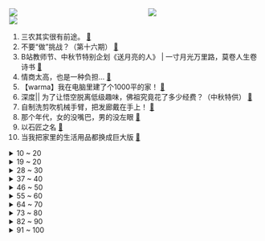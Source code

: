 <div >
	<a style="float:left;width:55%;" href = "https://github.com/anuraghazra/github-readme-stats">
	 <img src = "https://github-readme-stats.vercel.app/api?username=iuuuuuaena&theme=buefy&show_icons=true"/>
	</a>
	<a  style="float:right;width:45%" href = "https://github.com/anuraghazra/github-readme-stats">
	 <img  src="https://github-readme-stats.vercel.app/api/top-langs/?username=anuraghazra&layout=compact"/>
	</a>
	</div>

[![](https://img.shields.io/badge/jxd-@jxdgogogo.xyz-yellowgreen.svg)](https://www.jxdgogogo.xyz)<br>
1. 三农其实很有前途。 [:link:](//www.bilibili.com/video/BV1He4y1o7bB) <br>
2. 不要“做”挑战？（第十六期） [:link:](//www.bilibili.com/video/BV15W4y1i7iM) <br>
3. B站教师节、中秋节特别企划《送月亮的人》 | 一寸月光万里路，莫卷人生卷诗书 [:link:](//www.bilibili.com/video/BV1Bd4y1X7Ej) <br>
4. 情商太高，也是一种负担… [:link:](//www.bilibili.com/video/BV1LP411G7bx) <br>
5. 【warma】我在电脑里建了个1000平的家！ [:link:](//www.bilibili.com/video/BV1cU4y167sP) <br>
6. 深度|| 为了让悟空脱离低级趣味，佛祖究竟花了多少经费？（中秋特供） [:link:](//www.bilibili.com/video/BV1ke4y1h7VJ) <br>
7. 自制洗剪吹机械手臂，把发廊戴在手上！ [:link:](//www.bilibili.com/video/BV1fG4y1B7J1) <br>
8. 那个年代，女的没嘴巴，男的没左眼 [:link:](//www.bilibili.com/video/BV1ya41137a2) <br>
9. 以石匠之名 [:link:](//www.bilibili.com/video/BV1bV4y1u7K7) <br>
10. 当我把家里的生活用品都换成巨大版 [:link:](//www.bilibili.com/video/BV1tD4y1z7un) <br>
<details>
<summary>10 ~ 20</summary>

11. 【明日方舟x罗小黑战记】全新故事「好久不见」活动宣传PV [:link:](//www.bilibili.com/video/BV1ZG4y1B79V) <br>
12. 潮男 [:link:](//www.bilibili.com/video/BV1de4y1h7Wd) <br>
13. 开学你妈叫你起床 [:link:](//www.bilibili.com/video/BV1uG411V7Gm) <br>
14. 面点基础为0的蚊师傅能否做成功这道《冰皮月饼》？ [:link:](//www.bilibili.com/video/BV1VG411V7MA) <br>
15. 什么样的傻g会买直升机的梯子啊？ [:link:](//www.bilibili.com/video/BV1nW4y1B7oM) <br>
16. 社死！女友第一次在我家过夜，没想到爸妈突然回来了 [:link:](//www.bilibili.com/video/BV1iU4y1z7GG) <br>
17. 《须弥旅行者丢人图鉴》 [:link:](//www.bilibili.com/video/BV1Dd4y1g7uH) <br>
18. 不要回头。。。。 [:link:](//www.bilibili.com/video/BV15V4y1u7yR) <br>
19. 车道山前必有路 [:link:](//www.bilibili.com/video/BV1Qd4y1X7qn) <br>
</details>
<details>
<summary>19 ~ 20</summary>

20. 中秋节想送男朋友一台跑车 [:link:](//www.bilibili.com/video/BV11d4y1g75Q) <br>
21. 《    无    缝    衔    接    》 [:link:](//www.bilibili.com/video/BV1ee4y1h7vM) <br>
22. 【定格动画】小黑子小白子 [:link:](//www.bilibili.com/video/BV1nD4y1z7Yw) <br>
23. “这群人 就是爽文都不敢这么编！” [:link:](//www.bilibili.com/video/BV1ZG4y1B77E) <br>
24. 我就说剪这根线不会爆炸吧！哈哈！ [:link:](//www.bilibili.com/video/BV1y24y1o77f) <br>
25. 美国加州最贵烤肉自助，帅小伙又飞了4456公里！！！ [:link:](//www.bilibili.com/video/BV1iP41137in) <br>
26. 《崩坏3》全新S级角色李素裳「玉骑士·月痕」预告 [:link:](//www.bilibili.com/video/BV1Ad4y1376N) <br>
27. 这都是什么奇怪口味的月饼？ [:link:](//www.bilibili.com/video/BV1Qa41137j7) <br>
28. 天津.起士林 厨子探店¥798 [:link:](//www.bilibili.com/video/BV1KW4y1B7KD) <br>
</details>
<details>
<summary>28 ~ 30</summary>

29. 我真的受够了，为什么她总是粘着我？ [:link:](//www.bilibili.com/video/BV1yG411G7rC) <br>
30. 快四年没回中国，辗转31个小时，疫情回国全记录 [:link:](//www.bilibili.com/video/BV1de411M7ZW) <br>
31. 女孩子玩提纳里的时候在想什么 [:link:](//www.bilibili.com/video/BV1eU4y1z7r6) <br>
32. 祖 传 手 艺 [:link:](//www.bilibili.com/video/BV1BG4y1B7Jt) <br>
33. 对于小学生来说可能太幼稚，对于我们成年人来说却刚刚好 [:link:](//www.bilibili.com/video/BV18e4y1h726) <br>
34. 家里突然来了只小猫 没想到... [:link:](//www.bilibili.com/video/BV1NB4y137e1) <br>
35. 遗弃在水池里的小柯基，可以跟我回家吗？ [:link:](//www.bilibili.com/video/BV1cP4y1Z7pg) <br>
36. 同志们还记得吗曾经有一位老同志，站在人民中高呼“人民万岁”！！！ [:link:](//www.bilibili.com/video/BV1mB4y1g7MP) <br>
37. 江湖，就是打打杀杀！ [:link:](//www.bilibili.com/video/BV1TY4y1M7jx) <br>
</details>
<details>
<summary>37 ~ 40</summary>

38. 60秒讲完《原神》1.0-3.0 [:link:](//www.bilibili.com/video/BV1514y1e7Mg) <br>
39. 《让子弹飞》10万字拆解：8个被忽视的「闪退小字」，暗藏巨大信息量！01 [:link:](//www.bilibili.com/video/BV1FB4y137dg) <br>
40. 【时代少年团】《时代夏令营》09：躲猫猫大作战 [:link:](//www.bilibili.com/video/BV1SY4y1M7L3) <br>
41. 高坚果也会难过的… [:link:](//www.bilibili.com/video/BV1BU4y1z7rd) <br>
42. 《 咱 俩 是 朋 友 》 [:link:](//www.bilibili.com/video/BV1SY4y1M7tB) <br>
43. 都说《东八区的先生们》难看？我不同意！ [:link:](//www.bilibili.com/video/BV1tg411m7tv) <br>
44. 快上车，还来得及！2022最强原创月，你少看了几部？【泛式】 [:link:](//www.bilibili.com/video/BV1mY4y1K7Bq) <br>
45. 【花小烙】为什么被洋辣子碰一下会这么的痛！！！ [:link:](//www.bilibili.com/video/BV1Sd4y1g7TX) <br>
46. 顶级女仆 [:link:](//www.bilibili.com/video/BV1AP41157vX) <br>
</details>
<details>
<summary>46 ~ 50</summary>

47. 大学生如何在宿舍拍出《中国好声音》 [:link:](//www.bilibili.com/video/BV1uW4y1B7Ay) <br>
48. 一家团圆，真热闹，大家中秋快乐啊。 [:link:](//www.bilibili.com/video/BV1fd4y1X723) <br>
49. “你们就是这样对你们学长的？” [:link:](//www.bilibili.com/video/BV1ka41137rD) <br>
50. 油炸显卡？128核心双U浸没散热，感受视觉盛宴升级版！【科技达】 [:link:](//www.bilibili.com/video/BV1AY4y1M785) <br>
51. 这就是钟离的极致！岩王帝君！ [:link:](//www.bilibili.com/video/BV12U4y1z79c) <br>
52. 我那么温柔，能不能把嘎羊的事忘了 [:link:](//www.bilibili.com/video/BV1WD4y1z7bM) <br>
53. 一碗面线糊，让欣小萌差点流泪！ [:link:](//www.bilibili.com/video/BV1YG4y1z7RP) <br>
54. 世界经典撞色配色 | 审美提升 [:link:](//www.bilibili.com/video/BV1qe4y1d71z) <br>
55. 如何满分回答“你为什么喜欢我”？建议全文背诵。 [:link:](//www.bilibili.com/video/BV1H14y1e7iQ) <br>
</details>
<details>
<summary>55 ~ 60</summary>

56. 你确定你家只有你一个人吗？ [:link:](//www.bilibili.com/video/BV1Wd4y137L4) <br>
57. 13岁的我看到会有什么感想呢 [:link:](//www.bilibili.com/video/BV1EY4y1M7G4) <br>
58. 食品安全的最后一片舆论阵地，我们寸步不让！ [:link:](//www.bilibili.com/video/BV18Y4y1M7Vp) <br>
59. 科目三:王牌空战 [:link:](//www.bilibili.com/video/BV1SU4y1z7aC) <br>
60. 有些甜不是本身就有，而是熬得久。 [:link:](//www.bilibili.com/video/BV1GK411f7UQ) <br>
61. 嘿...可以和学姐交往吗？ [:link:](//www.bilibili.com/video/BV1We4y1h7Dv) <br>
62. 被宣告灭绝的长江鲟，重新在野外发现 [:link:](//www.bilibili.com/video/BV1wG4y1z71C) <br>
63. 未成年“石膏枪神”激战黑网吧，网管竟想抢现场证据？ [:link:](//www.bilibili.com/video/BV12V4y1u757) <br>
64. 当被阴阳怪气时，学会这几招让TA哑口无言 [:link:](//www.bilibili.com/video/BV1KG4y1z7pp) <br>
</details>
<details>
<summary>64 ~ 70</summary>

65. 课 堂 请 勿 对 对 子【中 秋 节】！！！ [:link:](//www.bilibili.com/video/BV1MD4y1q7FC) <br>
66. 猪爸爸：嫩牛啊佩奇，嫩牛啊！！ [:link:](//www.bilibili.com/video/BV1ge411u7wt) <br>
67. 如何霸气翻译“I’m not in danger, I'm the danger”？这个回答绝了！ [:link:](//www.bilibili.com/video/BV1kY4y1M7jt) <br>
68. 学做千层蜜枣酥，真不是一般人能驾驭的！ [:link:](//www.bilibili.com/video/BV1pD4y1q7Qq) <br>
69. 逃避，往往是不能解决任何问题的 [:link:](//www.bilibili.com/video/BV1sY4y1M7TN) <br>
70. 坦然淡定的大一新生，调侃自己，大方介绍”我家是干废品“ [:link:](//www.bilibili.com/video/BV1HB4y137CX) <br>
71. 豆瓣5.7漫威倒数第二，《雷神4》全剧透深度影评，看完啪啪打脸 [:link:](//www.bilibili.com/video/BV1tY4y1M775) <br>
72. 这一大飞拳！好悬没给我腰子干开线！！！ [:link:](//www.bilibili.com/video/BV1oe411M799) <br>
73. 这活儿，让我一次整个够！ [:link:](//www.bilibili.com/video/BV1WW4y1i7Gr) <br>
</details>
<details>
<summary>73 ~ 80</summary>

74. 注意看 苹果要把我拉黑了！｜2022苹果秋季发布会｜此时 看过发布会的和没看过发布会的都沉默了 [:link:](//www.bilibili.com/video/BV1FG4y1z716) <br>
75. “旅行者，这是来自提瓦特58位朋友（全员）的问候”「原神/4k 60fps/踩点/混剪」 [:link:](//www.bilibili.com/video/BV1Dd4y1g7L7) <br>
76. 【短的发布会】iPhone14暗紫色让库克当场抖腿？灵动岛成功化解刘海焦虑 [:link:](//www.bilibili.com/video/BV1jW4y1B7Tq) <br>
77. 在学校被人欺负，一招让对方跪地求饶 [:link:](//www.bilibili.com/video/BV1BY4y1M7Af) <br>
78. 帅小伙花三天时间，终于把这个超级大麻球做出来了！ [:link:](//www.bilibili.com/video/BV1jP4y1Z7eo) <br>
79. 十万个为什么：为什么风扇在烟头却没看到风扇的叶片在转动，卡BUG了吗？ [:link:](//www.bilibili.com/video/BV1V14y1e79H) <br>
80. 今天当时尚女模，头 [:link:](//www.bilibili.com/video/BV1eT411M76y) <br>
81. 【赵露思】百万粉丝了， 读评论走一波！ [:link:](//www.bilibili.com/video/BV1wB4y137RQ) <br>
82. 主持人版英美发音不同 哈哈哈 你说的是哪一种呢？灵感来自hotplays [:link:](//www.bilibili.com/video/BV1zY4y1M7Y9) <br>
</details>
<details>
<summary>82 ~ 90</summary>

83. 张翰自制自编自演，2.4分劣作震撼来袭！逆天吐槽《东八区的先生们》 [:link:](//www.bilibili.com/video/BV1hd4y1X7y1) <br>
84. 《原神》拾枝杂谈-「多莉：居奇持盈」 [:link:](//www.bilibili.com/video/BV1124y1o7ob) <br>
85. 绑架尾巴乱晃的一家 [:link:](//www.bilibili.com/video/BV1aV4y1u75u) <br>
86. 当老公破产负债80万，女人决定离家出走 [:link:](//www.bilibili.com/video/BV1ve4y1Y7LL) <br>
87. 【基德】中秋特辑：地球和月亮竟然是双胞胎？！解开月球诞生之谜 [:link:](//www.bilibili.com/video/BV1GP4y1Z7S7) <br>
88. 【崩坏3】爱莉希雅「The Herrscher of Origin」 [:link:](//www.bilibili.com/video/BV1nV4y1g7ti) <br>
89. 朋友说我春夏一般，但秋冬绝了！ [:link:](//www.bilibili.com/video/BV1Je41137mv) <br>
90. 评论中秋快乐有特效 [:link:](//www.bilibili.com/video/BV1Lt4y177H2) <br>
91. 不亏被央视点名的....巨巨巨好吃！！ [:link:](//www.bilibili.com/video/BV14t4y177MS) <br>
</details>
<details>
<summary>91 ~ 100</summary>

92. 这是厨渣都很难翻车的周黑鸭配方，中秋做这个会被大夸特夸的吧 [:link:](//www.bilibili.com/video/BV1fB4y1g7DY) <br>
93. 【你为什么总是很累?】如何高效休息! [:link:](//www.bilibili.com/video/BV1GG411V7ye) <br>
94. B站速通区UP主 [:link:](//www.bilibili.com/video/BV1CB4y137tS) <br>
95. 又见跳跳糖！ [:link:](//www.bilibili.com/video/BV1JB4y137bj) <br>
96. 西游记后遗症有多搞笑，阎王爷参加春晚被拒，全剧美女只顾看猴子 [:link:](//www.bilibili.com/video/BV1JG411V7Vy) <br>
97. 顶尖探险队无人生还，动画还原航海史最大悬案 [:link:](//www.bilibili.com/video/BV1DV4y1u7c2) <br>
98. 根据真实事件改编，三个初中女孩失踪，竟然是集体自杀？《行方不明》 [:link:](//www.bilibili.com/video/BV1PD4y1q7kL) <br>
99. 喜欢911吗？我送你啊！ [:link:](//www.bilibili.com/video/BV13V4y1u7sQ) <br>
100. 这个iphone14有点不太一样 [:link:](//www.bilibili.com/video/BV1qU4y1z77V) <br>
</details>
